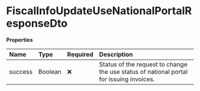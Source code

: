 # FiscalInfoUpdateUseNationalPortalResponseDto

**Properties**

| Name    | Type    | Required | Description                                                                             |
| :------ | :------ | :------- | :-------------------------------------------------------------------------------------- |
| success | Boolean | ❌       | Status of the request to change the use status of national portal for issuing invoices. |

<!-- This file was generated by liblab | https://liblab.com/ -->
